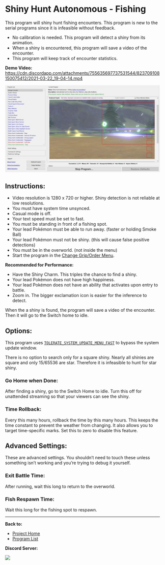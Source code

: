 # Shiny Hunt Autonomous - Fishing

This program will shiny hunt fishing encounters. This program is new to the serial programs since it is infeasible without feedback.

- No calibration is needed. This program will detect a shiny from its animation.
- When a shiny is encountered, this program will save a video of the encounter.
- This program will keep track of encounter statistics.

**Demo Video:** https://cdn.discordapp.com/attachments/755635697737531544/823709108150075412/2021-03-22_19-04-14.mp4

<img src="images/ShinyHuntAutonomous-Fishing.jpg" width="800">

## Instructions:
- Video resolution is 1280 x 720 or higher. Shiny detection is not reliable at low resolutions.
- You must have system time unsynced.
- Casual mode is off.
- Your text speed must be set to fast.
- You must be standing in front of a fishing spot.
- Your lead Pokémon must be able to run away. (faster or holding Smoke Ball)
- Your lead Pokémon must not be shiny. (this will cause false positive detections)
- You must be in the overworld. (not inside the menu)
- Start the program in the [Change Grip/Order Menu](../Appendix/ChangeGripOrderMenu.md).

**Recommended for Performance:**
- Have the Shiny Charm. This triples the chance to find a shiny.
- Your lead Pokémon does not have high happiness.
- Your lead Pokémon does not have an ability that activates upon entry to battle.
- Zoom in. The bigger exclamation icon is easier for the inference to detect. 

When the a shiny is found, the program will save a video of the encounter. Then it will go to the Switch home to idle.

## Options:

This program uses [`TOLERATE_SYSTEM_UPDATE_MENU_FAST`](../Appendix/GlobalSettings.md#tolerate-system-update-menu-fast) to bypass the system update window.

There is no option to search only for a square shiny. Nearly all shinies are square and only 15/65536 are star. Therefore it is infeasible to hunt for star shiny.

### Go Home when Done:

After finding a shiny, go to the Switch Home to idle. Turn this off for unattended streaming so that your viewers can see the shiny.

### Time Rollback:

Every this many hours, rollback the time by this many hours. This keeps the time constant to prevent the weather from changing. It also allows you to target time-specific marks. Set this to zero to disable this feature.


## Advanced Settings:
These are advanced settings. You shouldn’t need to touch these unless something isn’t working and you’re trying to debug it yourself.


### Exit Battle Time:

After running, wait this long to return to the overworld.

### Fish Respawn Time:

Wait this long for the fishing spot to respawn.

<hr>

**Back to:**
- [Project Home](/README.md)
- [Program List](/Documentation/ProgramList.md)

**Discord Server:** 

[<img src="https://canary.discordapp.com/api/guilds/695809740428673034/widget.png?style=banner2">](https://discord.gg/cQ4gWxN)
